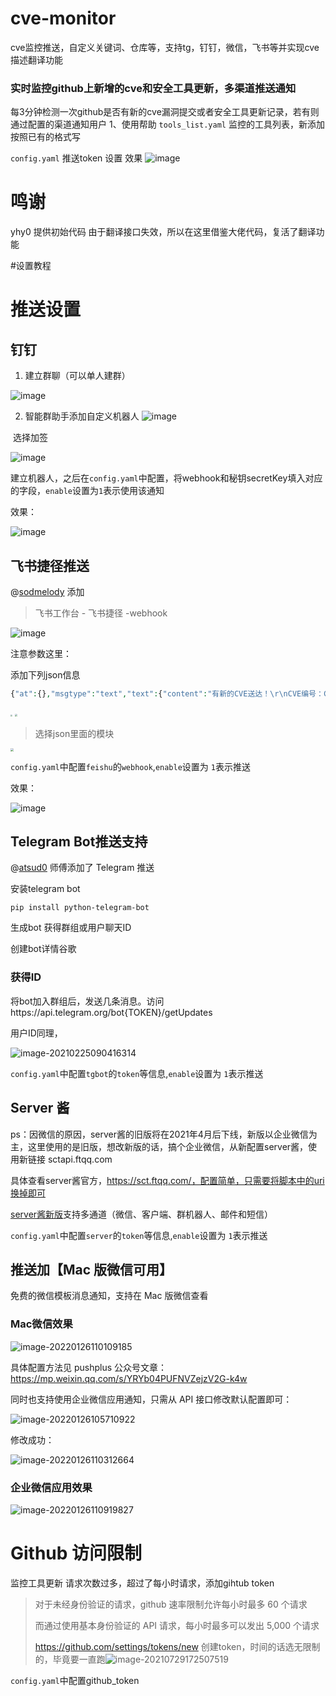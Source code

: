 # cve-monitor
cve监控推送，自定义关键词、仓库等，支持tg，钉钉，微信，飞书等并实现cve描述翻译功能
### 实时监控github上新增的cve和安全工具更新，多渠道推送通知

每3分钟检测一次github是否有新的cve漏洞提交或者安全工具更新记录，若有则通过配置的渠道通知用户
1、使用帮助
`tools_list.yaml` 监控的工具列表，新添加按照已有的格式写

`config.yaml` 推送token 设置
效果
![image](https://github.com/user-attachments/assets/db0bb777-b057-4665-9e33-8a0b20f8b76b)
# 鸣谢
 yhy0 提供初始代码 由于翻译接口失效，所以在这里借鉴大佬代码，复活了翻译功能

#设置教程
# 推送设置

## 钉钉

1.   建立群聊（可以单人建群）
 
![image](https://github.com/user-attachments/assets/db64e077-39e8-48ca-a89b-937922852396)

2.   智能群助手添加自定义机器人
![image](https://github.com/user-attachments/assets/d3f2578e-3b53-4485-8d1e-4f58a16fbdfb)

​			选择加签


![image](https://github.com/user-attachments/assets/aeb3f74c-0a86-4db1-8ee6-e2caee583fcd)


建立机器人，之后在`config.yaml`中配置，将webhook和秘钥secretKey填入对应的字段，`enable`设置为`1`表示使用该通知

效果：

![image](https://github.com/user-attachments/assets/0d0f6c1a-9f93-4358-8b32-2a9508fbac5c)



##  飞书捷径推送

@[sodmelody](https://github.com/sodmelody) 添加

>   飞书工作台  - 飞书捷径 -webhook

![image](https://user-images.githubusercontent.com/29257678/136410980-302be028-3817-447c-9bad-e3d63045060d.png)

注意参数这里：

添加下列json信息

```php
{"at":{},"msgtype":"text","text":{"content":"有新的CVE送达！\r\nCVE编号：CVE-2021-41773\r\nGithub地址：https://github.com/iilegacyyii/PoC-CVE-2021-41773\r\nCVE描述：\r\n在Apache HTTP Server 2.4.49的路径规范化更改中发现了一个缺陷。攻击者可以使用路径遍历攻击将url映射到预期文档根之外的文件。如果文档根目录之外的文件没有被“require all denied”保护，这些请求就可以成功。此外，这个缺陷可能会泄露解释文件(如CGI脚本)的源代码。众所周知，这个问题是在野外被利用的。此问题仅影响Apache 2.4.49，不影响Apache 2.4.49之前的版本。"}}
```

<img src="https://user-images.githubusercontent.com/29257678/136413189-f393dfa2-4874-4fea-b8be-7b5892d65fcf.png" style="zoom:20%"/>

<img src="https://user-images.githubusercontent.com/29257678/136411286-99c2e4db-0d8a-4b61-8613-96e3ebad8e44.png" style="zoom:25%"/>

>   选择json里面的模块

<img src="https://user-images.githubusercontent.com/29257678/136413413-48417c13-285d-47ff-9fba-c78bed592430.png" style="zoom:30%"/>

`config.yaml`中配置`feishu`的`webhook`,`enable`设置为 `1`表示推送

效果：

![image](https://user-images.githubusercontent.com/29257678/136413553-48c2100b-8f2d-4f81-8b8b-74351bde0456.png)

## Telegram Bot推送支持

@[atsud0](https://github.com/atsud0) 师傅添加了 Telegram 推送

安装telegram bot

```
pip install python-telegram-bot
```

生成bot 获得群组或用户聊天ID

创建bot详情谷歌

### 获得ID

将bot加入群组后，发送几条消息。访问https://api.telegram.org/bot{TOKEN}/getUpdates

用户ID同理，

![image-20210225090416314](images/124256679-27701e00-db5e-11eb-9432-d3a9048daeec.png)

`config.yaml`中配置`tgbot`的`token`等信息,`enable`设置为 `1`表示推送



## Server 酱

ps：因微信的原因，server酱的旧版将在2021年4月后下线，新版以企业微信为主，这里使用的是旧版，想改新版的话，搞个企业微信，从新配置server酱，使用新链接 sctapi.ftqq.com

具体查看server酱官方，https://sct.ftqq.com/，配置简单，只需要将脚本中的uri换掉即可

[server酱新版]((https://sct.ftqq.com/))支持多通道（微信、客户端、群机器人、邮件和短信）

`config.yaml`中配置`server`的`token`等信息,`enable`设置为 `1`表示推送

## 推送加【Mac 版微信可用】

免费的微信模板消息通知，支持在 Mac 版微信查看

### Mac微信效果

![image-20220126110109185](images/image-20220126110109185.png)

具体配置方法见 pushplus 公众号文章：https://mp.weixin.qq.com/s/YRYb04PUFNVZejzV2G-k4w

同时也支持使用企业微信应用通知，只需从 API 接口修改默认配置即可：

![image-20220126105710922](images/image-20220126105710922.png)

修改成功：

![image-20220126110312664](images/image-20220126110312664.png)

### 企业微信应用效果

![image-20220126110919827](images/image-20220126110919827.png)

# Github 访问限制

监控工具更新 请求次数过多，超过了每小时请求，添加gihtub token

>   对于未经身份验证的请求，github 速率限制允许每小时最多 60 个请求
>
>   而通过使用基本身份验证的 API 请求，每小时最多可以发出 5,000 个请求
>
>   https://github.com/settings/tokens/new 创建token，时间的话选无限制的，毕竟要一直跑![image-20210729172507519](images/image-20210729172507519.png)

`config.yaml`中配置github_token



